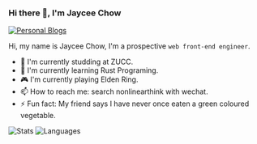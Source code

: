 ### Hi there 👋, I'm Jaycee Chow

[![Personal Blogs](https://img.shields.io/badge/Personal%20Blogs-nonlinearthink-blue?logo=hexo&style=flat)](https://nonlinearthink.github.io/)

Hi, my name is Jaycee Chow, I'm a prospective `web front-end engineer`.

- 🔭 I'm currently studding at ZUCC.
- 🌱 I'm currently learning Rust Programing.
- 🎮 I'm currently playing Elden Ring.
- 📫 How to reach me: search nonlinearthink with wechat.
- ⚡ Fun fact: My friend says I have never once eaten a green coloured vegetable.

![Stats](https://github-readme-stats.vercel.app/api?username=nonlinearthink&include_all_commits=true&hide_border=true&theme=tokyonight) ![Languages](https://github-readme-stats.vercel.app/api/top-langs/?username=nonlinearthink&&show_icons=true&hide_border=true&theme=tokyonight&layout=compact&langs_count=8&exclude_repo=nonlinearthink.github.io)

<!-- ### ✏ Recent Posts -->

<!--
**nonlinearthink/nonlinearthink** is a ✨ _special_ ✨ repository because its `README.md` (this file) appears on your GitHub profile.

Here are some ideas to get you started:

- 🔭 I’m currently working on ...
- 🌱 I’m currently learning ...
- 👯 I’m looking to collaborate on ...
- 🤔 I’m looking for help with ...
- 💬 Ask me about ...
- 📫 How to reach me: ...
- 😄 Pronouns: ...
- ⚡ Fun fact: ...
-->
